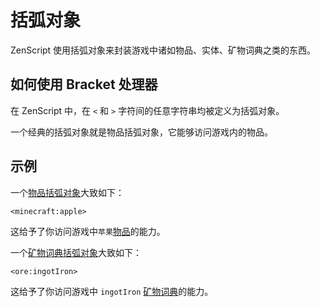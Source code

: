 # 括弧对象

ZenScript 使用括弧对象来封装游戏中诸如物品、实体、矿物词典之类的东西。

## 如何使用 Bracket 处理器

在 ZenScript 中，在 `<` 和 `>` 字符间的任意字符串均被定义为括弧对象。

一个经典的括弧对象就是物品括弧对象，它能够访问游戏内的物品。

## 示例

一个[物品括弧对象](/Vanilla/Brackets/Bracket_Item)大致如下：

```
<minecraft:apple>
```

这给予了你访问游戏中`苹果`[物品](/Vanilla/Items/IItemStack)的能力。

一个[矿物词典括弧对象](/Vanilla/Brackets/Bracket_Ore)大致如下：

```
<ore:ingotIron>
```

这给予了你访问游戏中 `ingotIron` [矿物词典](/Vanilla/OreDict/IOreDictEntry)的能力。
